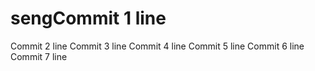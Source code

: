 # sengCommit 1 line
Commit 2 line
Commit 3 line
Commit 4 line
Commit 5 line
Commit 6 line
Commit 7 line
